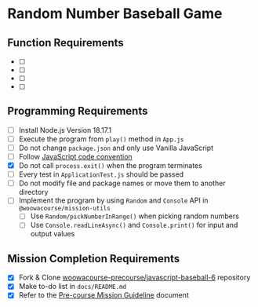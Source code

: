 # Random Number Baseball Game

## Function Requirements

- [ ]
- [ ]
- [ ]
- [ ]

## Programming Requirements

- [ ] Install Node.js Version 18.17.1
- [ ] Execute the program from `play()` method in `App.js`
- [ ] Do not change `package.json` and only use Vanilla JavaScript
- [ ] Follow [JavaScript code convention](https://github.com/woowacourse/woowacourse-docs/tree/main/styleguide/javascript)
- [x] Do not call `process.exit()` when the program terminates
- [ ] Every test in `ApplicationTest.js` should be passed
- [ ] Do not modify file and package names or move them to another directory
- [ ] Implement the program by using `Random` and `Console` API in `@woowacourse/mission-utils`
  - [ ] Use `Random/pickNumberInRange()` when picking random numbers
  - [ ] Use `Console.readLineAsync()` and `Console.print()` for input and output values

## Mission Completion Requirements

- [x] Fork & Clone [woowacourse-precourse/javascript-baseball-6](https://github.com/woowacourse-precourse/javascript-baseball-6) repository
- [x] Make to-do list in `docs/README.md`
- [x] Refer to the [Pre-course Mission Guideline](https://github.com/woowacourse/woowacourse-docs/tree/main/precourse) document
